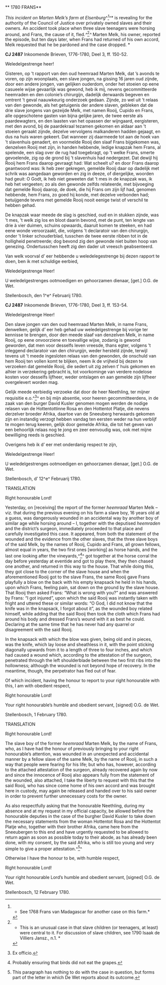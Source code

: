 ** 1780 FRANS**

*This incident on Marten Melk’s farm at Elsenburg*^*[^1]*^* is revealing
for the authority of the Council of Justice over privately owned slaves
and their owners. An accident took place when three slave teenagers were
horsing around, and Frans, the cause of it, fled.*^*[^2]*^* Marten Melk,
his owner, reported the episode, but ten days later, when Frans had
returned of his own accord, Melk requested that he be pardoned and the
case dropped. *

**CJ 2487** Inkoomende Brieven, 1776-1780, Deel 3, ff. 150-52.

Weledelgestrenge heer!

Gisteren, op ’t rapport van den oud heemraad Marten Melk, dat ’s avonds
te voren, op zijn woonplaats, een slave jongen, na gissing 16 jaren oud
zijnde, door een andere jongen, van gelijken ouderdom, onder het stoeien
op eene casueele wijse gevaarlijk was gewond, heb ik mij, nevens
gecommitteerde heemraden en den colonie’s chirurgijn, dadelijk derwaards
begeven en omtrent ’t geval naauwkeurig onderzoek gedaan. Zijnde, zo wel
uit ’t relaas van den gewonde, als het getuigenis der andere slaven,
gebleken dat de drie slave jongens van gezeijde Melk, met namen Rooij,
Cupido en Frans, alle opgeschotene gasten van bijna gelijke jaren, de
twee eerste als paardewagters, en den laasten van het opassen der
wijngaard, eergisteren, met den avond, bij de paardekraal tezamen
gekomen en aldaar aan ’t stoeien geraakt zijnde, dezelve vervolgens
malkanderen hadden gejaagt, en dus na huis waren gekeert. Dat wanneer
zij daarmeede tot aan de hoek van ’t slavenhuis genadert, en voormelde
Rooij den slaaf Frans bijgekomen was, denzelven Rooij met zijn, in
handen hebbende, ledige knapzak hem Frans, al spelende, een slag over de
rug had toegebragt, op ’t welke Frans, smerte gevoelende, zig op de
grond bij ’t slavenhuis had nedergezet. Dat dewijl hij Rooij hem Frans
daarop gevraagt had: Wat scheelt u? en door Frans daarop geantwoord was:
Ik heb zeer gekregen, gemelde Rooij daar op dadelijk met schrik was
aangedaan geworden en zig in deeze, of diergelijke, woorden had geuit: O
Godt, ik heb niet geweeten dat ’t mes in de knapzak was, ik heb het
vergeeten; zo als den gewonde zelfds relateerde, met bijvoeging dat
gemelde Rooij daarop, de doek, die hij Frans om zijn lijf had, genomen
hebbende, hem Frans, zo goed hij konde, met dezelve verbonden had;
betuijgende tevens met gemelde Rooij nooit eenige twist of verschil te
hebben gehad.

De knapzak waar meede de slag is geschied, oud en in stukken zijnde, was
’t mes, ’t welk zig los en bloot daarin bevond, met de punt, ten lengte
van drie à vier duimen, schuins opwaards, daaruit komen te steeken, en
had eene wonde veroorzaakt, die, volgens ’t declaratoir van den
chirurgijn, onder ’t linker schouderblad, tusschen de twee eerste ribben
tot in de holligheid penetreerde; dog bevond zig den gewonde niet buiten
hoop van genezing. Ondertusschen heeft zig den dader uit vreesch
geabsenteerd.

Van welk voorval d’ eer hebbende u weledelegestrenge bij dezen rapport
te doen, ben ik met schuldige eerbied,

Weledelgestrenge Heer!

U weledelgestrenges ootmoedigen en gehoorzamen dienaar, \[get.\] O.G. de
Wet.

Stellenbosch, den 1^e^ Februarij 1780.

**CJ 2487** Inkoomende Brieven, 1776-1780, Deel 3, ff. 153-54.

Weledelgestrenge Heer!

Den slave jongen van den oud heemraad Marten Melk, in name Frans,
denwelken, gelijk d’ eer heb gehad uw weledelgestrenge bij vorige ter
kennisse te brengen, door den meede slaaf van denzelven Melk, in name
Rooij, op eene onvoorziene en toevallige wijse, zodanig is gewond
geworden, dat men voor desselfs leven vreesde, thans egter, volgens ’t
inleggend declaratoir van den chirurgijn, weder hersteld zijnde, terwijl
tevens uit ’t meede ingesloten relaas van den gewonden, de onschuld van
hem Rooij ten vollen komt te blijken, neem ik de vrijheid bij dezen te
verzoeken dat gemelde Rooij, die sedert uit zig zelven t’ huis gekomen
en alhier in verzekering gebracht is, tot voorkominge van verdere
nodelose kosten voor desselfs lijfheer, weder ontslagen en aan gemelde
zijn lijfheer overgelevert worden mag.

Gelijk meede eerbiedig verzoeke dat door de heer Neethling, ter mijner
requisitie e.o.^[^3]^ en bij mijn absentie, voor heeren
gecommitteerdens, in de zaak van den burger David Kusler genomen mogen
werden de nodige relasen van de Hottentottinne Rosa en den Hottentot
Platje, die nevens derzelver broeder Afrika, daartoe van de Sneeuberg
herwaards gekomen zijn en instandig verzogt hebben vandag ten eersten
weder na hun verblijf te mogen terug keeren, gelijk door gemelde Afrika,
die tot het geven van een behoorlijk relaas nog te jong en zeer
eenvoudig was, ook met mijne bewilliging reeds is geschied.

Overigens heb ik d’ eer met onderdanig respect te zijn,

Weledelgestrenge Heer!

U weledelgestrenges ootmoedigen en gehoorzamen dienaar, \[get.\] O.G. de
Wet.

Stellenbosch, d’ 12^e^ Februarij 1780.

TRANSLATION

Right honourable Lord!

Yesterday, on \[receiving\] the report of the former *heemraad* Marten
Melk – viz. that during the previous evening on his farm a slave boy, 16
years old at a guess, was dangerously wounded in an accidental way by
another boy of similar age while horsing around – I, together with the
deputised *heemraden* and the district’s surgeon, immediately proceeded
to that place and carefully investigated this case. It appeared, from
both the statement of the wounded and the evidence from the other
slaves, that the three slave boys of the said Melk, by the names of
Rooij, Cupido and Frans, all grown fellows, almost equal in years, the
two first ones \[working\] as horse hands, and the last one looking
after the vineyards,^[^4]^ got together at the horse corral the day
before yesterday at eventide and got to play there, they then chased one
another, and returned in this way to the house. That while doing this,
they got close to the corner of the slave house and when the
aforementioned Rooij got to the slave Frans, the same Rooij gave Frans
playfully a blow on the back with his empty knapsack he held in his
hands, upon which Frans, feeling pain, sat down on the ground by the
slave house. That Rooij then asked Frans: “What is wrong with you?” and
was answered by Frans: “I got injured”, upon which the said Rooij was
instantly taken with fright and uttered these or similar words: “O God,
I did not know that the knife was in the knapsack, I forgot about it”,
as the wounded boy related himself, while adding that the said Rooij
then took the cloth which Frans had around his body and dressed Frans’s
wound with it as best he could. Declaring at the same time that he has
never had any quarrel or disagreement with the said Rooij.

In the knapsack with which the blow was given, being old and in pieces,
was the knife, which lay loose and sheathless in it, with the point
sticking diagonally upwards from it to a length of three to four inches,
and which had caused a wound which, according to the attestation of the
surgeon, penetrated through the left shoulderblade between the two first
ribs into the hollowness; although the wounded is not beyond hope of
recovery. In the meantime, though, the perpetrator has fled out of fear.

Of which incident, having the honour to report to your right honourable
with this, I am with obedient respect,

Right honourable Lord!

Your right honourable’s humble and obedient servant, \[signed\] O.G. de
Wet.

Stellenbosch, 1 February 1780.

TRANSLATION

Right honourable Lord!

The slave boy of the former *heemraad* Marten Melk, by the name of
Frans, who, as I have had the honour of previously bringing to your
right honourable’s attention, was wounded in an unexpected and
accidental manner by a fellow slave of the same Melk, by the name of
Rooij, in such a way that people were fearing for his life; but who has,
however, according to the attached attestation of the surgeon, already
recovered again by now and since the innocence of Rooij also appears
fully from the statement of the wounded, also attached, I take the
liberty to request with this that the said Rooij, who has since come
home of his own accord and was brought here in custody, may again be
released and handed over to his said owner in order to prevent further
unnecessary costs for the owner.

As also respectfully asking that the honourable Neethling, during my
absence and at my request in my official capacity, be allowed before the
honourable deputies in the case of the burgher David Kusler to take down
the necessary statements from the woman Hottentot Rosa and the Hottentot
Platje who, together with their brother Afrika, came here from the
Sneeubergen to this end and have urgently requested to be allowed to
return again as soon as possible today to their abode, as has already
been done, with my consent, by the said Afrika, who is still too young
and very simple to give a proper attestation.^[^5]^

Otherwise I have the honour to be, with humble respect,

Right honourable Lord!

Your right honourable Lord’s humble and obedient servant, \[signed\]
O.G. de Wet.

Stellenbosch, 12 February 1780.

[^1]: * See 1768 Frans van Madagascar for another case on this farm.*

[^2]: * This is an unusual case in that slave children (or teenagers, at
    least) were central to it. For discussion of slave children, see
    1790 Isaak de Villiers Jansz., n.1. *

[^3]:  Ex officio.

[^4]:  Probably ensuring that birds did not eat the grapes.

[^5]:  This paragraph has nothing to do with the case in question, but
    forms part of the letter in which De Wet reports about its outcome.
